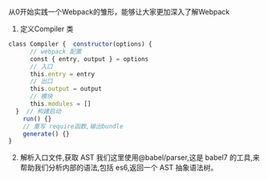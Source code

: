 从0开始实践一个Webpack的雏形，能够让大家更加深入了解Webpack
1. 定义Compiler 类

```js
class Compiler {  constructor(options) {
      // webpack 配置
      const { entry, output } = options
      // 入口
      this.entry = entry
      // 出口
      this.output = output
      // 模块
      this.modules = []  
  }  // 构建启动
    run() {}
    // 重写 require函数,输出bundle
    generate() {}
}
```
2. 解析入口文件,获取 AST
我们这里使用@babel/parser,这是 babel7 的工具,来帮助我们分析内部的语法,包括 es6,返回一个 AST 抽象语法树。
